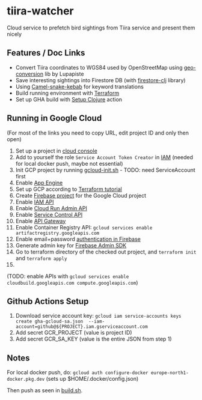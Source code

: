 # tiira-watcher
Cloud service to prefetch bird sightings from Tiira service and present them nicely

## Features / Doc Links

* Convert Tiira coordinates to WGS84 used by OpenStreetMap using [geo-conversion](https://github.com/lupapiste/geo-conversion) lib by Lupapiste
* Save interesting sightings into Firestore DB (with [firestore-clj](https://github.com/lurodrigo/firestore-clj) library)
* Using [Camel-snake-kebab](https://clj-commons.org/camel-snake-kebab/) for keyword translations
* Build running environment with [Terraform](https://www.terraform.io/)
* Set up GHA build with [Setup Clojure](https://github.com/marketplace/actions/setup-clojure) action

## Running in Google Cloud

(For most of the links you need to copy URL, edit project ID and only then open)

1. Set up a project in [cloud console](https://console.cloud.google.com/)
2. Add to yourself the role `Service Account Token Creator` in [IAM](https://console.cloud.google.com/iam-admin/iam) (needed for local docker push, maybe not essential)
3. Init GCP project by running [gcloud-init.sh](gcloud-init.sh) - TODO: need ServiceAccount first
4. Enable [App Engine](https://console.cloud.google.com/apis/library/appengine.googleapis.com?project=<projectid>)
5. Set up GCP according to [Terraform tutorial](https://learn.hashicorp.com/tutorials/terraform/google-cloud-platform-build?in=terraform/gcp-get-started)
6. Create [Firebase project](https://console.firebase.google.com/) for the Google Cloud project
7. Enable [IAM API](https://console.developers.google.com/apis/api/iam.googleapis.com/overview?project=<projectid>) 
8. Enable [Cloud Run Admin API](https://console.developers.google.com/apis/api/run.googleapis.com/overview?project=<projectid>>)
9. Enable [Service Control API](https://console.cloud.google.com/marketplace/product/google/servicecontrol.googleapis.com?q=search&referrer=search&project=<projectid>)
10. Enable [API Gateway](https://console.developers.google.com/apis/api/apigateway.googleapis.com/overview?project=<projectid>)
11. Enable Container Registry API: `gcloud services enable artifactregistry.googleapis.com`
12. Enable email+password [authentication in Firebase](https://console.firebase.google.com/u/1/project/<project-id>/authentication/providers)
13. Generate admin key for [Firebase Admin SDK](https://console.firebase.google.com/u/0/project/<projectid>/settings/serviceaccounts/adminsdk)
15. Go to terraform directory of the checked out project, and `terraform init` and `terraform apply`
16. 

(TODO: enable APIs with `gcloud services enable cloudbuild.googleapis.com compute.googleapis.com`)

## Github Actions Setup

1. Download service account key: ```gcloud iam service-accounts keys create gha-gcloud-sa.json 
   --iam-account=github@${PROJECT}.iam.gserviceaccount.com```
2. Add secret GCR_PROJECT (value is project ID)
3. Add secret GCR_SA_KEY (value is the entire JSON from step 1)

## Notes

For local docker push, do:
```gcloud auth configure-docker europe-north1-docker.pkg.dev```
(sets up $HOME/.docker/config.json)

Then push as seen in [build.sh](build.sh).

